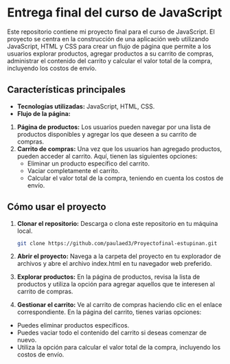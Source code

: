 # Entrega final del curso de JavaScript

Este repositorio contiene mi proyecto final para el curso de JavaScript. El proyecto se centra en la construcción de una aplicación web utilizando JavaScript, HTML y CSS para crear un flujo de página que permite a los usuarios explorar productos, agregar productos a su carrito de compras, administrar el contenido del carrito y calcular el valor total de la compra, incluyendo los costos de envío.

## Características principales

- **Tecnologías utilizadas:** JavaScript, HTML, CSS.
- **Flujo de la página:**

1. **Página de productos:** Los usuarios pueden navegar por una lista de productos disponibles y agregar los que deseen a su carrito de compras.
2. **Carrito de compras:** Una vez que los usuarios han agregado productos, pueden acceder al carrito. Aquí, tienen las siguientes opciones:
   - Eliminar un producto específico del carrito.
   - Vaciar completamente el carrito.
   - Calcular el valor total de la compra, teniendo en cuenta los costos de envío.

## Cómo usar el proyecto

1. **Clonar el repositorio:** Descarga o clona este repositorio en tu máquina local.

   ```bash
   git clone https://github.com/paulaed3/Proyectofinal-estupinan.git
   ```

2. **Abrir el proyecto:** Navega a la carpeta del proyecto en tu explorador de archivos y abre el archivo index.html en tu navegador web preferido.

3. **Explorar productos:** En la página de productos, revisa la lista de productos y utiliza la opción para agregar aquellos que te interesen al carrito de compras.

4. **Gestionar el carrito:** Ve al carrito de compras haciendo clic en el enlace correspondiente. En la página del carrito, tienes varias opciones:

- Puedes eliminar productos específicos.
- Puedes vaciar todo el contenido del carrito si deseas comenzar de nuevo.
- Utiliza la opción para calcular el valor total de la compra, incluyendo los costos de envío.
